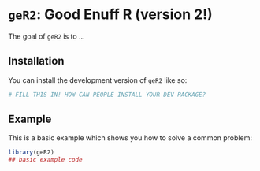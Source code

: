 
<!-- README.md is generated from README.Rmd. Please edit that file -->

# `geR2`: Good Enuff R (version 2!)

<!-- badges: start -->
<!-- badges: end -->

The goal of `geR2` is to …

## Installation

You can install the development version of `geR2` like so:

``` r
# FILL THIS IN! HOW CAN PEOPLE INSTALL YOUR DEV PACKAGE?
```

## Example

This is a basic example which shows you how to solve a common problem:

``` r
library(geR2)
## basic example code
```
